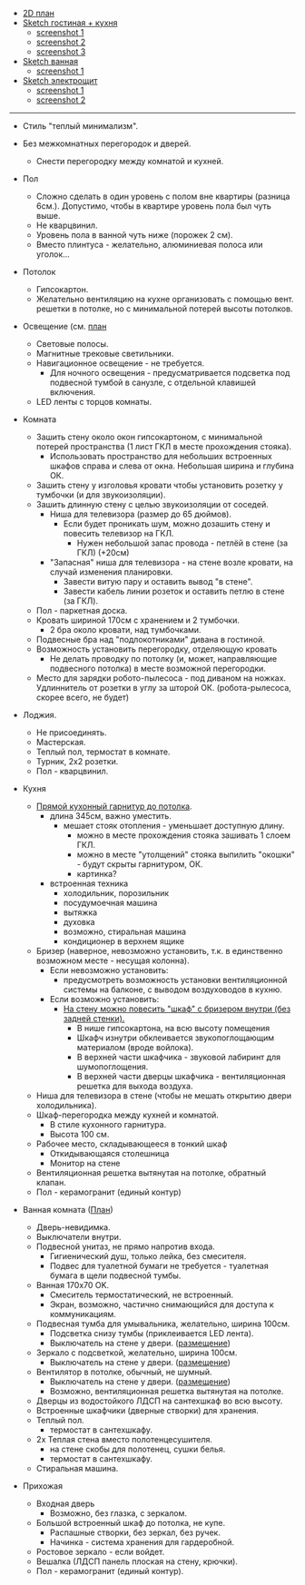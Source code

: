 * [2D план](2d_plans/e__floor_plan.svg)
* [Sketch гостиная + кухня](sketches/kitchen_living_room.skp)
  * [screenshot 1](screenshots/kitchen_living_room-1.png)
  * [screenshot 2](screenshots/kitchen_living_room-2.png)
  * [screenshot 3](screenshots/kitchen_living_room-3.png)
* [Sketch ванная](sketches/kitchen_living_room.skp)
  * [screenshot 1](screenshots/bathroom-1.png)
* [Sketch электрощит](sketches/power_distribution_cabinet.skp)
  * [screenshot 1](screenshots/power-distribution-cabinet-1.png)
  * [screenshot 2](screenshots/power-distribution-cabinet-2.png)

---

* Стиль "теплый минимализм".
* Без межкомнатных перегородок и дверей.
  * Снести перегородку между комнатой и кухней.

* Пол
  * Сложно сделать в один уровень с полом вне квартиры (разница 6см.). Допустимо, чтобы в квартире уровень пола был чуть выше.
  * Не кварцвинил.
  * Уровень пола в ванной чуть ниже (порожек 2 см).
  * Вместо плинтуса - желательно, алюминиевая полоса или уголок...

* Потолок
  * Гипсокартон.
  * Желательно вентиляцию на кухне организовать с помощью вент. решетки в потолке, но с минимальной потерей высоты потолков.
  
* Освещение (см. [план](2d_plans/e__floor_plan.svg)
  * Световые полосы.
  * Магнитные трековые светильники.
  * Навигационное освещение - не требуется.
    * Для ночного освещения - предусматривается подсветка под подвесной тумбой в санузле, с отдельной клавишей включения.
  * LED ленты с торцов комнаты.

* Комната
  * Зашить стену около окон гипсокартоном, с минимальной потерей пространства (1 лист ГКЛ в месте прохождения стояка).
    * Использовать пространство для небольших встроенных шкафов справа и слева от окна. Небольшая ширина и глубина ОК. 
  * Зашить стену у изголовья кровати чтобы установить розетку у тумбочки (и для звукоизоляции).
  * Зашить длинную стену с целью звукоизоляции от соседей.
    * Ниша для телевизора (размер до 65 дюймов).
      * Если будет проникать шум, можно дозашить стену и повесить телевизор на ГКЛ.
        * Нужен небольшой запас провода - петлёй в стене (за ГКЛ) (+20см) 
    * "Запасная" ниша для телевизора - на стене возле кровати, на случай изменения планировки.
        * Завести витую пару и оставить вывод "в стене".
        * Завести кабель линии розеток и оставить петлю в стене (за ГКЛ).
  * Пол - паркетная доска.
  * Кровать шириной 170см с хранением и 2 тумбочки.
    * 2 бра около кровати, над тумбочками.
  * Подвесные бра над "подлокотниками" дивана в гостиной.
  * Возможность установить перегородку, отделяющую кровать
    * Не делать проводку по потолку (и, может, направляющие подвесного потолка) в месте возможной перегородки.
  * Место для зарядки робото-пылесоса - под диваном на ножках. Удлиннитель от розетки в углу за шторой ОК. (робота-рылесоса, скорее всего, не будет)

* Лоджия.
  * Не присоединять.
  * Мастерская.
  * Теплый пол, термостат в комнате.
  * Турник, 2x2 розетки.
  * Пол - кварцвинил.

* Кухня
  * [Прямой кухонный гарнитур до потолка](2d_plans/e__kitchen__set.png).
    * длина 345см, важно уместить.
      * мешает стояк отопления - уменьшает доступную длину.
        * можно в месте прохождения стояка зашивать 1 слоем ГКЛ.
        * можно в месте "утолщений" стояка выпилить "окошки" - будут скрыты гарнитуром, ОК.
        * картинка? 
    * встроенная техника
      * холодильник, порозильник
      * посудумоечная машина
      * вытяжка
      * духовка
      * возможно, стиральная машина
      * кондиционер в верхнем ящике
  * Бризер (наверное, невозможно установить, т.к. в единственно возможном месте - несущая колонна).
    * Если невозможно установить:
      * предусмотреть возможность установки вентиляционной системы на балконе, с выводом воздуховодов в кухню.
    * Если возможно установить:
      * [На стену можно повесить "шкаф" с бризером внутри (без задней стенки).](screenshots/breather.png)
        * В нише гипсокартона, на всю высоту помещения
        * Шкафч изнутри обклеивается звукопоглощающим материалом (вроде войлока).  
        * В верхней части шкафчика - звуковой лабиринт для шумопоглощения.
        * В верхней части дверцы шкафчика - вентиляционная решетка для выхода воздуха.
  * Ниша для телевизора в стене (чтобы не мешать открытию двери холодильника). 
  * Шкаф-перегородка между кухней и комнатой.
    * В стиле кухонного гарнитура.
    * Высота 100 см.
  * Рабочее место, складывающееся в тонкий шкаф
    * Откидывающаяся столешница
    * Монитор на стене
  * Вентиляционная решетка вытянутая на потолке, обратный клапан.
  * Пол - керамогранит (единый контур)

* Ванная комната ([План](2d_plans/e__bathroom.png))
  * Дверь-невидимка.
  * Выключатели внутри.
  * Подвесной унитаз, не прямо напротив входа.
    * Гигиенический душ, только лейка, без смесителя.
    * Подвес для туалетной бумаги не требуется - туалетная бумага в щели подвесной тумбы.
  * Ванная 170x70 OK.
    * Смеситель термостатический, не встроенный.
    * Экран, возможно, частично снимающийся для доступа к коммуникациям.
  * Подвесная тумба для умывальника, желательно, ширина 100см.
    * Подсветка снизу тумбы (приклеивается LED лента).
    * Выключатель на стене у двери. ([размещение](../electricity/2d_plans/e__corridor__s__outlets.png))
  * Зеркало с подсветкой, желательно, ширина 100см.
    * Выключатель на стене у двери. ([размещение](../electricity/2d_plans/e__corridor__s__outlets.png))
  * Вентилятор в потолке, обычный, не шумный.
    * Выключатель на стене у двери. ([размещение](../electricity/2d_plans/e__corridor__s__outlets.png))
    * Возможно, вентиляционная решетка вытянутая на потолке.
  * Дверцы из водостойкого ЛДСП на сантехшкаф во всю высоту.
  * Встроенные шкафчики (дверные створки) для хранения. 
  * Теплый пол.
    * термостат в сантехшкафу.
  * 2x Теплая стена вместо полотенцесушителя.
    * на стене скобы для полотенец, сушки белья. 
    * термостат в сантехшкафу.
  * Стиральная машина.

* Прихожая
  * Входная дверь
    * Возможно, без глазка, с зеркалом. 
  * Большой встроенный шкаф до потолка, не купе.
    * Распашные створки, без зеркал, без ручек.
    * Начинка - система хранения для гардеробной.
  * Ростовое зеркало - если войдет.
  * Вешалка (ЛДСП панель плоская на стену, крючки).
  * Пол - керамогранит (единый контур).